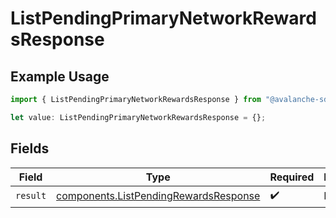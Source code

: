 # ListPendingPrimaryNetworkRewardsResponse

## Example Usage

```typescript
import { ListPendingPrimaryNetworkRewardsResponse } from "@avalanche-sdk/devtools/models/operations";

let value: ListPendingPrimaryNetworkRewardsResponse = {};
```

## Fields

| Field                                                                                          | Type                                                                                           | Required                                                                                       | Description                                                                                    |
| ---------------------------------------------------------------------------------------------- | ---------------------------------------------------------------------------------------------- | ---------------------------------------------------------------------------------------------- | ---------------------------------------------------------------------------------------------- |
| `result`                                                                                       | [components.ListPendingRewardsResponse](../../models/components/listpendingrewardsresponse.md) | :heavy_check_mark:                                                                             | N/A                                                                                            |